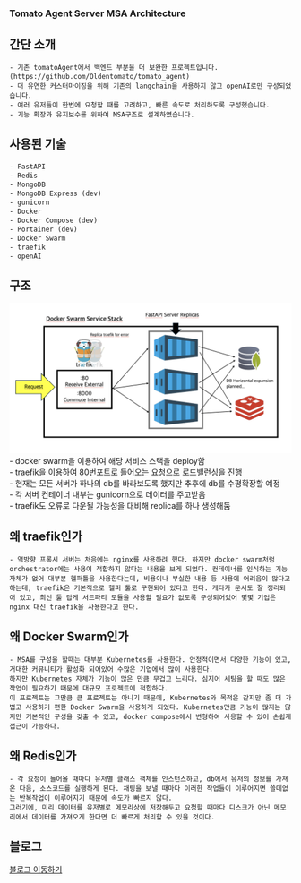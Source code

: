 ### Tomato Agent Server MSA Architecture
## 간단 소개
    - 기존 tomatoAgent에서 백엔드 부분을 더 보완한 프로젝트입니다.(https://github.com/Oldentomato/tomato_agent)  
    - 더 유연한 커스터마이징을 위해 기존의 langchain을 사용하지 않고 openAI로만 구성되었습니다.  
    - 여러 유저들이 한번에 요청할 때를 고려하고, 빠른 속도로 처리하도록 구성했습니다. 
    - 기능 확장과 유지보수를 위하여 MSA구조로 설계하였습니다.  
## 사용된 기술
    - FastAPI
    - Redis
    - MongoDB
    - MongoDB Express (dev)
    - gunicorn
    - Docker
    - Docker Compose (dev)
    - Portainer (dev)
    - Docker Swarm
    - traefik
    - openAI
## 구조  
![img](https://github.com/Oldentomato/TomatoAgentServer/blob/main/gitImg/img1.png)
    - docker swarm을 이용하여 해당 서비스 스택을 deploy함  
    - traefik을 이용하여 80번포트로 들어오는 요청으로 로드밸런싱을 진행  
    - 현재는 모든 서버가 하나의 db를 바라보도록 했지만 추후에 db를 수평확장할 예정  
    - 각 서버 컨테이너 내부는 gunicorn으로 데이터를 주고받음  
    - traefik도 오류로 다운될 가능성을 대비해 replica를 하나 생성해둠
## 왜 traefik인가
    - 역방향 프록시 서버는 처음에는 nginx를 사용하려 했다. 하지만 docker swarm처럼 orchestrator에는 사용이 적합하지 않다는 내용을 보게 되었다. 컨테이너를 인식하는 기능자체가 없어 대부분 헬퍼툴을 사용한다는데, 비용이나 부실한 내용 등 사용에 어려움이 많다고 하는데, traefik은 기본적으로 헬퍼 툴로 구현되어 있다고 한다. 게다가 문서도 잘 정리되어 있고, 최신 툴 답게 서드파티 모듈을 사용할 필요가 없도록 구성되어있어 몇몇 기업은 nginx 대신 traefik을 사용한다고 한다.
## 왜 Docker Swarm인가
    - MSA를 구성을 할때는 대부분 Kubernetes를 사용한다. 안정적이면서 다양한 기능이 있고, 거대한 커뮤니티가 활성화 되어있어 수많은 기업에서 많이 사용한다.
    하지만 Kubernetes 자체가 기능이 많은 만큼 무겁고 느리다. 심지어 세팅을 할 때도 많은 작업이 필요하기 때문에 대규모 프로젝트에 적합하다.
    이 프로젝트는 그만큼 큰 프로젝트는 아니기 때문에, Kubernetes와 목적은 같지만 좀 더 가볍고 사용하기 편한 Docker Swarm을 사용하게 되었다. Kubernetes만큼 기능이 많지는 않지만 기본적인 구성을 갖출 수 있고, docker compose에서 변형하여 사용할 수 있어 손쉽게 접근이 가능하다.

## 왜 Redis인가
    - 각 요청이 들어올 때마다 유저별 클래스 객체를 인스턴스하고, db에서 유저의 정보를 가져온 다음, 소스코드를 실행하게 된다. 채팅을 보낼 때마다 이러한 작업들이 이루어지면 쓸데없는 반복작업이 이루어지기 때문에 속도가 빠르지 않다.
    그러기에, 미리 데이터를 유저별로 메모리상에 저장해두고 요청할 때마다 디스크가 아닌 메모리에서 데이터를 가져오게 한다면 더 빠르게 처리할 수 있을 것이다.

## 블로그 
[블로그 이동하기](https://wsportfolio.vercel.app/blog/post_1)  